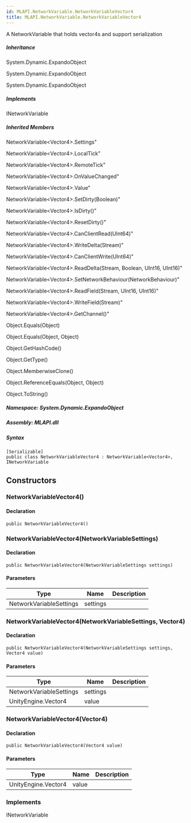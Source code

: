 ```yaml
---  
id: MLAPI.NetworkVariable.NetworkVariableVector4  
title: MLAPI.NetworkVariable.NetworkVariableVector4  
---
```


<div class="markdown level0 summary">

A NetworkVariable that holds vector4s and support serialization

</div>

<div class="markdown level0 conceptual">

</div>

<div class="inheritance">

##### Inheritance

<div class="level0">

System.Dynamic.ExpandoObject

</div>

<div class="level1">

System.Dynamic.ExpandoObject

</div>

<div class="level2">

System.Dynamic.ExpandoObject

</div>

</div>

<div classs="implements">

##### Implements

<div>

INetworkVariable

</div>

</div>

<div class="inheritedMembers">

##### Inherited Members

<div>

NetworkVariable&lt;Vector4&gt;.Settings"

</div>

<div>

NetworkVariable&lt;Vector4&gt;.LocalTick"

</div>

<div>

NetworkVariable&lt;Vector4&gt;.RemoteTick"

</div>

<div>

NetworkVariable&lt;Vector4&gt;.OnValueChanged"

</div>

<div>

NetworkVariable&lt;Vector4&gt;.Value"

</div>

<div>

NetworkVariable&lt;Vector4&gt;.SetDirty(Boolean)"

</div>

<div>

NetworkVariable&lt;Vector4&gt;.IsDirty()"

</div>

<div>

NetworkVariable&lt;Vector4&gt;.ResetDirty()"

</div>

<div>

NetworkVariable&lt;Vector4&gt;.CanClientRead(UInt64)"

</div>

<div>

NetworkVariable&lt;Vector4&gt;.WriteDelta(Stream)"

</div>

<div>

NetworkVariable&lt;Vector4&gt;.CanClientWrite(UInt64)"

</div>

<div>

NetworkVariable&lt;Vector4&gt;.ReadDelta(Stream, Boolean, UInt16,
UInt16)"

</div>

<div>

NetworkVariable&lt;Vector4&gt;.SetNetworkBehaviour(NetworkBehaviour)"

</div>

<div>

NetworkVariable&lt;Vector4&gt;.ReadField(Stream, UInt16, UInt16)"

</div>

<div>

NetworkVariable&lt;Vector4&gt;.WriteField(Stream)"

</div>

<div>

NetworkVariable&lt;Vector4&gt;.GetChannel()"

</div>

<div>

Object.Equals(Object)

</div>

<div>

Object.Equals(Object, Object)

</div>

<div>

Object.GetHashCode()

</div>

<div>

Object.GetType()

</div>

<div>

Object.MemberwiseClone()

</div>

<div>

Object.ReferenceEquals(Object, Object)

</div>

<div>

Object.ToString()

</div>

</div>

##### **Namespace**: System.Dynamic.ExpandoObject

##### **Assembly**: MLAPI.dll

##### Syntax

    [Serializable]
    public class NetworkVariableVector4 : NetworkVariable<Vector4>, INetworkVariable

## Constructors 

### NetworkVariableVector4()

<div class="markdown level1 summary">

</div>

<div class="markdown level1 conceptual">

</div>

#### Declaration

    public NetworkVariableVector4()

### NetworkVariableVector4(NetworkVariableSettings)

<div class="markdown level1 summary">

</div>

<div class="markdown level1 conceptual">

</div>

#### Declaration

    public NetworkVariableVector4(NetworkVariableSettings settings)

#### Parameters

| Type                    | Name     | Description |
|-------------------------|----------|-------------|
| NetworkVariableSettings | settings |             |

### NetworkVariableVector4(NetworkVariableSettings, Vector4)

<div class="markdown level1 summary">

</div>

<div class="markdown level1 conceptual">

</div>

#### Declaration

    public NetworkVariableVector4(NetworkVariableSettings settings, Vector4 value)

#### Parameters

| Type                    | Name     | Description |
|-------------------------|----------|-------------|
| NetworkVariableSettings | settings |             |
| UnityEngine.Vector4     | value    |             |

### NetworkVariableVector4(Vector4)

<div class="markdown level1 summary">

</div>

<div class="markdown level1 conceptual">

</div>

#### Declaration

    public NetworkVariableVector4(Vector4 value)

#### Parameters

| Type                | Name  | Description |
|---------------------|-------|-------------|
| UnityEngine.Vector4 | value |             |

### Implements

<div>

INetworkVariable

</div>
